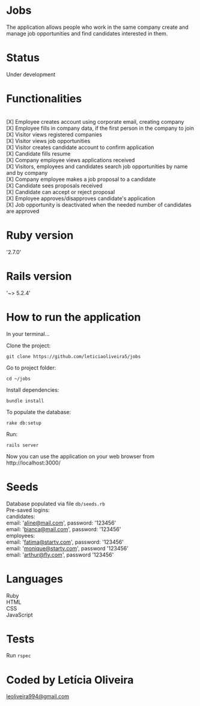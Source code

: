 <h1> Jobs </h1>

The application allows people who work in the same company create and manage job opportunities and find candidates interested in them.

<h1> Status </h1>

Under development

<h1>Functionalities</h1>

<br> [X] Employee creates account using corporate email, creating company
<br> [X] Employee fills in company data, if the first person in the company to join
<BR> [X] Visitor views registered companies
<br> [X] Visitor views job opportunities
<br> [X] Visitor creates candidate account to confirm application
<br> [X] Candidate fills resume
<br> [X] Company employee views applications received
<br> [X] Visitors, employees and candidates search job opportunities by name and by company
<br> [X] Company employee makes a job proposal to a candidate
<br> [X] Candidate sees proposals received
<br> [X] Candidate can accept or reject proposal
<br> [X] Employee approves/disapproves candidate's application
<br> [X] Job opportunity is deactivated when the needed number of candidates are approved

<h1>Ruby version</h1>

'2.7.0'

<h1>Rails version</h1>

'~> 5.2.4'

<h1>How to run the application</h1>

In your terminal...<br>

Clone the project:

<p><code>git clone https://github.com/leticiaoliveira5/jobs</code></p>

Go to project folder:

<p><code>cd ~/jobs</code></p>

Install dependencies:

<p><code>bundle install</code></p>

To populate the database:

<p><code>rake db:setup</code></p>

Run:

<p><code>rails server</code></p>

Now you can use the application on your web browser from http://localhost:3000/

<h1>Seeds</h1>

Database populated via file <code>db/seeds.rb</code>
<br>Pre-saved logins:
<br>candidates:
<br>email: 'aline@mail.com', password: '123456'
<br>email: 'bianca@mail.com', password: '123456'
<br>employees:
<br>email: 'fatima@startv.com', password: '123456'
<br>email: 'monique@startv.com', password '123456'
<br>email: 'arthur@fly.com', password '123456'

<h1>Languages</h1>

Ruby 
<br>HTML 
<br>CSS 
<br>JavaScript 

<h1>Tests</h1>

Run <code>rspec</code>


<h1>Coded by Letícia Oliveira</h1>

leoliveira994@gmail.com